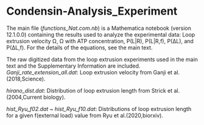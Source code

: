 # Condensin-Analysis_Experiment
The main file (*functions_Nat.com.nb*) is a Mathematica notebook (version 12.1.0.0) containing the results used to analyze the experimental data: Loop extrusion velocity Ω, Ω with ATP concentration,  P(L|R), P(L|R,f), P(ΔL), and P(ΔL,f). For the details of the equations, see the main text. 

The raw digitized data from the loop extrusion experiments used in the main text and the Supplementary Information are included.  
*Ganji_rate_extension_all.dat*: Loop extrusion velocity from Ganji et al.(2018,Science). 

*hirano_dist.dat*: Distribution of loop extrusion length from Strick et al. (2004,Current biology).

*hist_Ryu_f02.dat* ~ *hist_Ryu_f10.dat*: Distributions of loop extrusion length for a given f(external load) value from Ryu et al.(2020,biorxiv).
